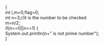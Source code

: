 {    
  int i,m=0,flag=0;      
  int n=3;//it is the number to be checked    
  m=n/2;      
  if(n==0||n==1)
  {  
   System.out.println(n+" is not prime number");      
  }
